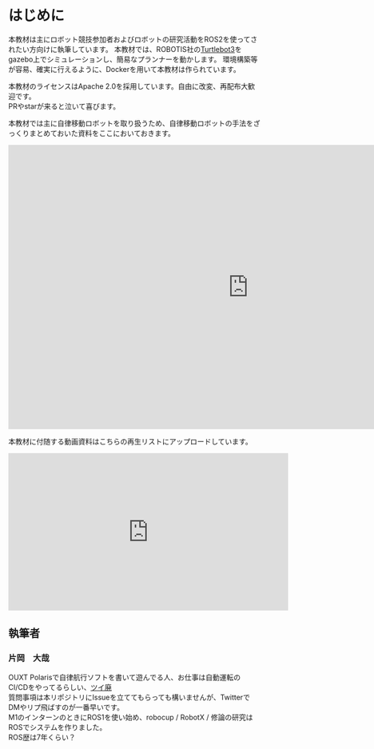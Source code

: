 # はじめに

本教材は主にロボット競技参加者およびロボットの研究活動をROS2を使ってされたい方向けに執筆しています。
本教材では、ROBOTIS社の[Turtlebot3](https://e-shop.robotis.co.jp/list.php?c_id=93)をgazebo上でシミュレーションし、簡易なプランナーを動かします。
環境構築等が容易、確実に行えるように、Dockerを用いて本教材は作られています。

本教材のライセンスはApache 2.0を採用しています。自由に改変、再配布大歓迎です。  
PRやstarが来ると泣いて喜びます。  

本教材では主に自律移動ロボットを取り扱うため、自律移動ロボットの手法をざっくりまとめておいた資料をここにおいておきます。

<iframe src="https://docs.google.com/presentation/d/e/2PACX-1vQ11gd0tPfWhOa652w0bt01zgib3Y7R5WjTVRF-rQGdXBkQADehGDdyCpI8DRWFNnW7isL6yjMQMlUS/embed?start=false&loop=false&delayms=3000" frameborder="0" width="960" height="569" allowfullscreen="true" mozallowfullscreen="true" webkitallowfullscreen="true"></iframe>

本教材に付随する動画資料はこちらの再生リストにアップロードしています。

<iframe width="560" height="315" src="https://www.youtube.com/embed/videoseries?list=PLA4Amxy1u54lbV2EbswBcVWUSNDWjle55" title="YouTube video player" frameborder="0" allow="accelerometer; autoplay; clipboard-write; encrypted-media; gyroscope; picture-in-picture; web-share" allowfullscreen></iframe>

## 執筆者
### 片岡　大哉
OUXT Polarisで自律航行ソフトを書いて遊んでる人、お仕事は自動運転のCI/CDをやってるらしい、[ツイ廃](https://twitter.com/hakuturu583)  
質問事項は本リポジトリにIssueを立ててもらっても構いませんが、TwitterでDMやリプ飛ばすのが一番早いです。  
M1のインターンのときにROS1を使い始め、robocup / RobotX / 修論の研究はROSでシステムを作りました。  
ROS歴は7年くらい？
